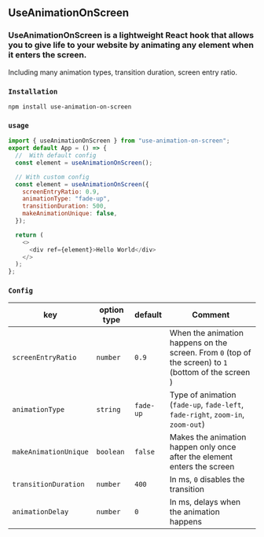 ## UseAnimationOnScreen

### UseAnimationOnScreen is a lightweight React hook that allows you to give life to your website by animating any element when it enters the screen.

Including many animation types, transition duration, screen entry ratio.

### `Installation`

```
npm install use-animation-on-screen
```

### `usage`

```javascript
import { useAnimationOnScreen } from "use-animation-on-screen";
export default App = () => {
  //  With default config
  const element = useAnimationOnScreen();

  // With custom config
  const element = useAnimationOnScreen({
    screenEntryRatio: 0.9,
    animationType: "fade-up",
    transitionDuration: 500,
    makeAnimationUnique: false,
  });

  return (
    <>
      <div ref={element}>Hello World</div>
    </>
  );
};
```

### `Config`

| key                   | option type | default   | Comment                                                                                               |
| --------------------- | ----------- | --------- | ----------------------------------------------------------------------------------------------------- |
| `screenEntryRatio`    | `number`    | `0.9`     | When the animation happens on the screen. From `0` (top of the screen) to `1` (bottom of the screen ) |
| `animationType`       | `string`    | `fade-up` | Type of animation (`fade-up`, `fade-left`, `fade-right`, `zoom-in`, `zoom-out`)                       |
| `makeAnimationUnique` | `boolean`   | `false`   | Makes the animation happen only once after the element enters the screen                              |
| `transitionDuration`  | `number`    | `400`     | In ms, `0` disables the transition                                                                    |
| `animationDelay`      | `number`    | `0`       | In ms, delays when the animation happens                                                              |
